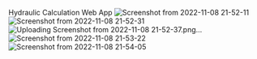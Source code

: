 Hydraulic Calculation Web App
![Screenshot from 2022-11-08 21-52-11](https://user-images.githubusercontent.com/109771302/200672846-47d4c853-1c69-4275-acdd-5423a414e788.png)
![Screenshot from 2022-11-08 21-52-31](https://user-images.githubusercontent.com/109771302/200672918-d5549164-fc92-4896-8310-b2b8054ebee5.png)
![Uploading Screenshot from 2022-11-08 21-52-37.png…]()
![Screenshot from 2022-11-08 21-53-22](https://user-images.githubusercontent.com/109771302/200673028-3c744de0-9b02-4fab-874f-8e3f3882b07a.png)
![Screenshot from 2022-11-08 21-54-05](https://user-images.githubusercontent.com/109771302/200673143-d54fd410-78d9-442e-ba44-9a86bc0b9672.png)
